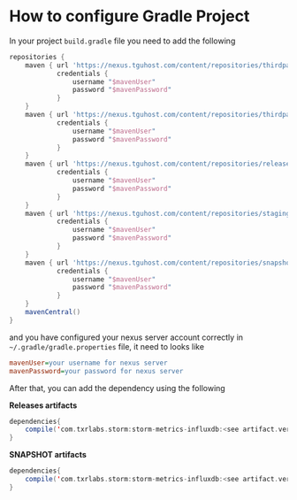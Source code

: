 # How to configure Gradle Project

In your project `build.gradle` file you need to add the following
 
```gradle
repositories {
    maven { url 'https://nexus.tguhost.com/content/repositories/thirdparty'
            credentials {
                username "$mavenUser"
                password "$mavenPassword"
            }
    }
    maven { url 'https://nexus.tguhost.com/content/repositories/thirdparty-snapshots' 
            credentials {
                username "$mavenUser"
                password "$mavenPassword"
            }
    }
    maven { url 'https://nexus.tguhost.com/content/repositories/releases' 
            credentials {
                username "$mavenUser"
                password "$mavenPassword"
            }
    }
    maven { url 'https://nexus.tguhost.com/content/repositories/staging' 
            credentials {
                username "$mavenUser"
                password "$mavenPassword"
            }
    }
    maven { url 'https://nexus.tguhost.com/content/repositories/snapshots'
            credentials {
                username "$mavenUser"
                password "$mavenPassword"
            }
    }
    mavenCentral()
}
```

and you have configured your nexus server account correctly in `~/.gradle/gradle.properties` file,  it need to looks like

```ini
mavenUser=your username for nexus server
mavenPassword=your password for nexus server                                                                        
```

After that, you can add the dependency using the following

**Releases artifacts**

```sbt
dependencies{
    compile('com.txrlabs.storm:storm-metrics-influxdb:<see artifact.version>')
}
```

**SNAPSHOT artifacts**

```sbt
dependencies{
    compile('com.txrlabs.storm:storm-metrics-influxdb:<see artifact.version-SNAPSHOT>') { changing = true }
}
```
